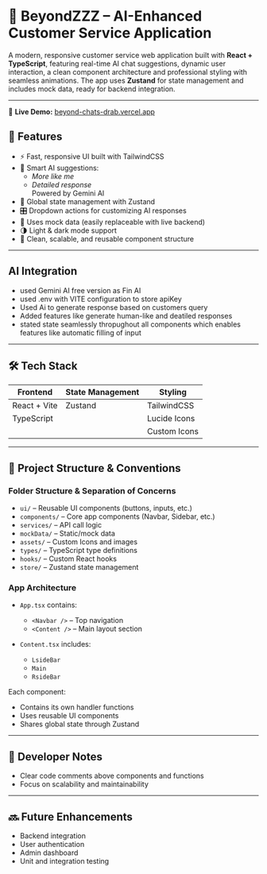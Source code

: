 # 💬 BeyondZZZ – AI-Enhanced Customer Service Application

A modern, responsive customer service web application built with **React + TypeScript**, featuring real-time AI chat suggestions, dynamic user interaction, a clean component architecture and professional styling with seamless animations. The app uses **Zustand** for state management and includes mock data, ready for backend integration.

---
🔗 **Live Demo:** [beyond-chats-drab.vercel.app](https://beyond-chats-drab.vercel.app/)

## 🚀 Features

- ⚡ Fast, responsive UI built with TailwindCSS  
- 🧠 Smart AI suggestions:  
  - *More like me*  
  - *Detailed response*  
  Powered by Gemini AI  
- 🔁 Global state management with Zustand  
- 🎛️ Dropdown actions for customizing AI responses  
- 💾 Uses mock data (easily replaceable with live backend)  
- 🌗 Light & dark mode support  
- 🧩 Clean, scalable, and reusable component structure  

---
## AI Integration

- used Gemini AI free version as Fin AI
- used .env with VITE configuration to store apiKey
- Used Ai to generate response based on customers query
- Added features like generate human-like and deatiled responses
- stated state seamlessly thropughout all components which enables features like automatic filling of input
   
---

## 🛠️ Tech Stack

| Frontend       | State Management | Styling      |
| -------------- | ---------------- | ------------ |
| React + Vite   | Zustand          | TailwindCSS  |
| TypeScript     |                  | Lucide Icons |
|                |                  | Custom Icons |

---

## 📁 Project Structure & Conventions

### Folder Structure & Separation of Concerns

- `ui/` – Reusable UI components (buttons, inputs, etc.)  
- `components/` – Core app components (Navbar, Sidebar, etc.)  
- `services/` – API call logic  
- `mockData/` – Static/mock data  
- `assets/` – Custom Icons and images  
- `types/` – TypeScript type definitions  
- `hooks/` – Custom React hooks  
- `store/` – Zustand state management  

### App Architecture

- `App.tsx` contains:  
  - `<Navbar />` – Top navigation  
  - `<Content />` – Main layout section  

- `Content.tsx` includes:  
  - `LsideBar`  
  - `Main`  
  - `RsideBar`  

Each component:  
- Contains its own handler functions  
- Uses reusable UI components  
- Shares global state through Zustand  

---

## 🧰 Developer Notes

- Clear code comments above components and functions  
- Focus on scalability and maintainability  

---

## 🔜 Future Enhancements

- Backend integration  
- User authentication  
- Admin dashboard  
- Unit and integration testing  
